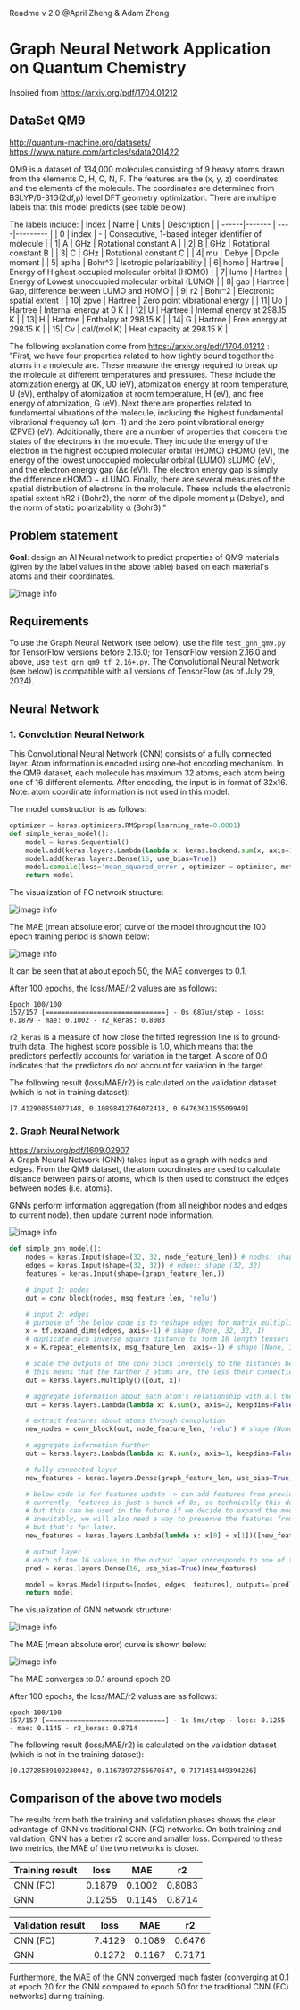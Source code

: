 Readme v 2.0 @April Zheng & Adam Zheng 

# Graph Neural Network Application on Quantum Chemistry
Inspired from https://arxiv.org/pdf/1704.01212

## DataSet QM9
http://quantum-machine.org/datasets/ <br>
https://www.nature.com/articles/sdata201422

QM9 is a dataset of 134,000 molecules consisting of 9 heavy atoms drawn from the elements C, H, O, N, F. The features are the (x, y, z) coordinates and the elements of the molecule. The coordinates are determined from B3LYP/6-31G(2df,p) level DFT geometry optimization. There are multiple labels that this model predicts (see table below).

The labels include:
| Index | Name | Units | Description | 
| ------|------- | ----|--------- |
| 0 | index | - | Consecutive, 1-based integer identifier of molecule |
| 1| A | GHz | Rotational constant A |
| 2| B | GHz | Rotational constant B |
| 3| C | GHz | Rotational constant C |
| 4| mu | Debye | Dipole moment |
| 5| aplha | Bohr^3 | Isotropic polarizability |
| 6| homo | Hartree | Energy of Highest occupied molecular orbital (HOMO) |
| 7| lumo | Hartree | Energy of Lowest unoccupied molecular orbital (LUMO) |
| 8| gap | Hartree | Gap, difference between LUMO and HOMO |
| 9| r2 | Bohr^2 | Electronic spatial extent |
| 10| zpve | Hartree | Zero point vibrational energy |
| 11| Uo | Hartree | Internal energy at 0 K |
| 12| U | Hartree | Internal energy at 298.15 K |
| 13| H | Hartree | Enthalpy at 298.15 K |
| 14| G | Hartree | Free energy at 298.15 K |
| 15| Cv | cal/(mol K) | Heat capacity at 298.15 K |

The following explanation come from https://arxiv.org/pdf/1704.01212 : <br>
"First, we have four properties related to how tightly bound together the atoms in a molecule
are. These measure the energy required to break up the molecule at different temperatures and pressures. These include the atomization energy at 0K, U0 (eV), atomization energy at room temperature, U (eV), enthalpy of atomization at room temperature, H (eV), and free energy of atomization, G (eV).
Next there are properties related to fundamental vibrations of the molecule, including the highest fundamental vibrational frequency ω1 (cm−1) and the zero point vibrational energy (ZPVE) (eV). Additionally, there are a number of properties that concern the states of the electrons in the molecule. They include the energy of the electron in the highest occupied molecular orbital (HOMO) εHOMO (eV), the energy of the lowest unoccupied molecular orbital (LUMO) εLUMO (eV), and the electron energy gap (∆ε (eV)). The electron energy gap is simply the difference εHOMO − εLUMO.
Finally, there are several measures of the spatial distribution of electrons in the molecule. These include the electronic spatial extent hR2 i (Bohr2), the norm of the dipole
moment µ (Debye), and the norm of static polarizability α (Bohr3)."

## Problem statement
**Goal**: design an AI Neural network to predict properties of QM9 materials (given by the label values in the above table) based on each material's atoms and their coordinates.

![image info](./docs/Pred.png)

## Requirements
To use the Graph Neural Network (see below), use the file `test_gnn_qm9.py` for TensorFlow versions before 2.16.0; for TensorFlow version 2.16.0 and above, use `test_gnn_qm9_tf_2.16+.py`. The Convolutional Neural Network (see below) is compatible with all versions of TensorFlow (as of July 29, 2024).

## Neural Network 
### 1. Convolution Neural Network 
This Convolutional Neural Network (CNN) consists of a fully connected layer. Atom information is encoded using one-hot encoding mechanism. In the QM9 dataset, each molecule has maximum 32 atoms, each atom being one of 16 different elements. After encoding, the input is in format of 32x16. <br>
Note: atom coordinate information is not used in this model.


The model construction is as follows:
```python
optimizer = keras.optimizers.RMSprop(learning_rate=0.0001)
def simple_keras_model():
    model = keras.Sequential()
    model.add(keras.layers.Lambda(lambda x: keras.backend.sum(x, axis=1,keepdims=False)))
    model.add(keras.layers.Dense(16, use_bias=True))
    model.compile(loss='mean_squared_error', optimizer = optimizer, metrics=['mae', r2_keras])
    return model
```

The visualization of FC network structure:

![image info](./docs/fc_net.png)

The MAE (mean absolute eror) curve of the model throughout the 100 epoch training period is shown below: 

![image info](./docs/fc_qm9_mae.png)

It can be seen that at about epoch 50, the MAE converges to 0.1.

After 100 epochs, the loss/MAE/r2 values are as follows:

```
Epoch 100/100
157/157 [==============================] - 0s 687us/step - loss: 0.1879 - mae: 0.1002 - r2_keras: 0.8083
```
`r2_keras` is a measure of how close the fitted regression line is to ground-truth data. The highest score possible is 1.0, which means that the predictors perfectly accounts for variation in the target. A score of 0.0 indicates that the predictors do not account for variation in the target.

The following result (loss/MAE/r2) is calculated on the validation dataset (which is not in training dataset):

```
[7.412908554077148, 0.10898412764072418, 0.6476361155509949]
```

### 2. Graph Neural Network 
https://arxiv.org/pdf/1609.02907 <br>
A Graph Neural Network (GNN) takes input as a graph with nodes and edges. From the QM9 dataset, the atom coordinates are used to calculate distance between pairs of atoms, which is then used to construct the edges between nodes (i.e. atoms).

GNNs perform information aggregation (from all neighbor nodes and edges to current node), then update current node information. 

![image info](./docs/gnn.png)

```python
def simple_gnn_model():
    nodes = keras.Input(shape=(32, 32, node_feature_len)) # nodes: shape (32, 32, 16)
    edges = keras.Input(shape=(32, 32)) # edges: shape (32, 32)
    features = keras.Input(shape=(graph_feature_len,))

    # input 1: nodes
    out = conv_block(nodes, msg_feature_len, 'relu')

    # input 2: edges
    # purpose of the below code is to reshape edges for matrix multiplication later on
    x = tf.expand_dims(edges, axis=-1) # shape (None, 32, 32, 1)
    # duplicate each inverse square distance to form 16 length tensors per atom
    x = K.repeat_elements(x, msg_feature_len, axis=-1) # shape (None, 32, 32, 16)

    # scale the outputs of the conv block inversely to the distances between atoms
    # this means that the farther 2 atoms are, the less their connection affects each other
    out = keras.layers.Multiply()([out, x])

    # aggregate information about each atom's relationship with all the other atoms
    out = keras.layers.Lambda(lambda x: K.sum(x, axis=2, keepdims=False))(out) # shape (None, 32, 16)

    # extract features about atoms through convolution
    new_nodes = conv_block(out, node_feature_len, 'relu') # shape (None, 32, 16)

    # aggregate information further
    out = keras.layers.Lambda(lambda x: K.sum(x, axis=1, keepdims=False))(new_nodes) # shape (None, 16)

    # fully connected layer
    new_features = keras.layers.Dense(graph_feature_len, use_bias=True)(out) # shape (None, 16)

    # below code is for features update -> can add features from previous parts of the model to these features.
    # currently, features is just a bunch of 0s, so technically this does nothing right now,
    # but this can be used in the future if we decide to expand the model.
    # inevitably, we will also need a way to preserve the features from previous parts of the model to use,
    # but that's for later.
    new_features = keras.layers.Lambda(lambda x: x[0] + x[1])([new_features, features])

    # output layer
    # each of the 16 values in the output layer corresponds to one of the quantum properties we're predicting
    pred = keras.layers.Dense(16, use_bias=True)(new_features)

    model = keras.Model(inputs=[nodes, edges, features], outputs=[pred])
    return model
```

The visualization of GNN network structure:

![image info](./docs/gnn_net.png)

The MAE (mean absolute eror) curve is shown below: 

![image info](./docs/gnn_qm9_mae.png)

The MAE converges to 0.1 around epoch 20.

After 100 epochs, the loss/MAE/r2 values are as follows:
```
epoch 100/100
157/157 [==============================] - 1s 5ms/step - loss: 0.1255 - mae: 0.1145 - r2_keras: 0.8714
```
The following result (loss/MAE/r2) is calculated on the validation dataset (which is not in the training dataset):
```
[0.12728539109230042, 0.11673972755670547, 0.7171451449394226]
```

## Comparison of the above two models 

The results from both the training and validation phases shows the clear advantage of GNN vs traditional CNN (FC) networks. On both training and validation, GNN has a better r2 score and smaller loss. Compared to these two metrics, the MAE of the two networks is closer.

|Training result|loss|MAE|r2|
|-----------|------|-----|----|
|CNN (FC) |0.1879|0.1002|0.8083|
|GNN|0.1255|0.1145|0.8714|


|Validation result|loss|MAE|r2|
|-----------|------|-----|----|
|CNN (FC) |7.4129|0.1089|0.6476|
|GNN|0.1272|0.1167|0.7171|

Furthermore, the MAE of the GNN converged much faster (converging at 0.1 at epoch 20 for the GNN compared to epoch 50 for the traditional CNN (FC) networks) during training.
